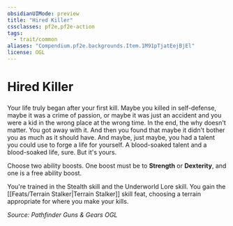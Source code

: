 ```yaml
---
obsidianUIMode: preview
title: "Hired Killer"
cssclasses: pf2e,pf2e-action
tags:
  - trait/common
aliases: "Compendium.pf2e.backgrounds.Item.1M91pTjatEejBjEl"
license: OGL
---
```

# Hired Killer

### 






Your life truly began after your first kill. Maybe you killed in self-defense, maybe it was a crime of passion, or maybe it was just an accident and you were a kid in the wrong place at the wrong time. In the end, the why doesn't matter. You got away with it. And then you found that maybe it didn't bother you as much as it should have. And maybe, just maybe, you had a talent you could use to forge a life for yourself. A blood-soaked talent and a blood-soaked life, sure. But it's yours.

Choose two ability boosts. One boost must be to **Strength** or **Dexterity**, and one is a free ability boost.

You're trained in the Stealth skill and the Underworld Lore skill. You gain the [[Feats/Terrain Stalker|Terrain Stalker]] skill feat, choosing a terrain appropriate for where you make your kills.

*Source: Pathfinder Guns & Gears*
*OGL*